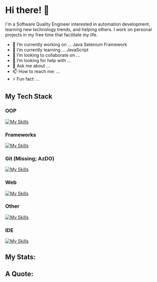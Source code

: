 # Hi there! 👋

I'm a Software Quality Engineer interested in automation development, learning new technology trends, and helping others. I work on personal projects in my free time that facilitate my life.

- 🔭 I’m currently working on ... Java Selenium Framework
- 🌱 I’m currently learning ... JavaScript
- 👯 I’m looking to collaborate on ...
- 🤔 I’m looking for help with ...
- 💬 Ask me about ...
- 📫 How to reach me: ...
- ⚡ Fun fact: ...

## My Tech Stack

### OOP
[![My Skills](https://skillicons.dev/icons?i=java,cs,py,figma&theme=light)](https://skillicons.dev)
### Frameworks
[![My Skills](https://skillicons.dev/icons?i=selenium,figma&theme=light)](https://skillicons.dev)
### Git (Missing; AzDO)
[![My Skills](https://skillicons.dev/icons?i=git,github,gitlab,figma&theme=light)](https://skillicons.dev)
### Web
[![My Skills](https://skillicons.dev/icons?i=html,css,js,figma&theme=light)](https://skillicons.dev)
### Other
[![My Skills](https://skillicons.dev/icons?i=bash,gradle,powershell,figma&theme=light)](https://skillicons.dev)
### IDE
[![My Skills](https://skillicons.dev/icons?i=idea,visualstudio,vscode,atom,figma&theme=light)](https://skillicons.dev)

## My Stats:

## A Quote:
